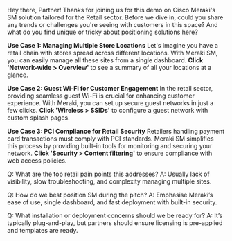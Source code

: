 Hey there, Partner! Thanks for joining us for this demo on Cisco Meraki's SM solution tailored for the Retail sector. Before we dive in, could you share any trends or challenges you're seeing with customers in this space? And what do you find unique or tricky about positioning solutions here?

**Use Case 1: Managing Multiple Store Locations**
Let's imagine you have a retail chain with stores spread across different locations. With Meraki SM, you can easily manage all these sites from a single dashboard. **Click 'Network-wide > Overview'** to see a summary of all your locations at a glance.

**Use Case 2: Guest Wi-Fi for Customer Engagement**
In the retail sector, providing seamless guest Wi-Fi is crucial for enhancing customer experience. With Meraki, you can set up secure guest networks in just a few clicks. **Click 'Wireless > SSIDs'** to configure a guest network with custom splash pages.

**Use Case 3: PCI Compliance for Retail Security**
Retailers handling payment card transactions must comply with PCI standards. Meraki SM simplifies this process by providing built-in tools for monitoring and securing your network. **Click 'Security > Content filtering'** to ensure compliance with web access policies.

Q: What are the top retail pain points this addresses?
A: Usually lack of visibility, slow troubleshooting, and complexity managing multiple sites.

Q: How do we best position SM during the pitch?
A: Emphasise Meraki’s ease of use, single dashboard, and fast deployment with built-in security.

Q: What installation or deployment concerns should we be ready for?
A: It’s typically plug-and-play, but partners should ensure licensing is pre-applied and templates are ready.